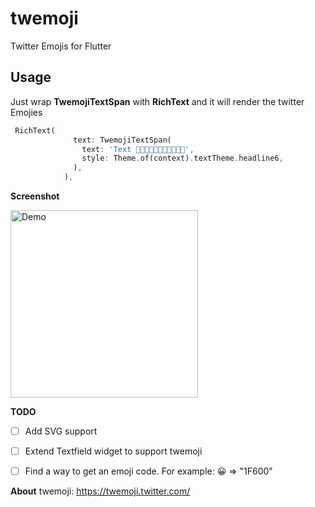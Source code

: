 # twemoji

Twitter Emojis for Flutter

## Usage

Just wrap **TwemojiTextSpan** with **RichText** and it will render the twitter Emojies
```dart
 RichText(
              text: TwemojiTextSpan(
                text: 'Text 🍕🍔🌭🍿🧂🥓🥨🥐🍞🥞🥞',
                style: Theme.of(context).textTheme.headline6,
              ),
            ),
```


**Screenshot**


<img width="300px" alt="Demo" src="https://github.com/bigblackclock/twemoji/raw/master/art/1.png"/>  



**TODO**
- [ ] Add SVG support
- [ ] Extend Textfield widget to support twemoji
- [ ] Find a way to get an emoji code. For example: 😀 => "1F600"



**About**
twemoji: https://twemoji.twitter.com/
